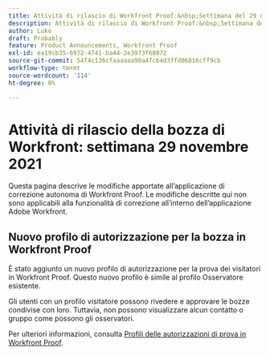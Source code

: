 ```yaml
---
title: Attività di rilascio di Workfront Proof:&nbsp;Settimana del 29 novembre 2021
description: Attività di rilascio di Workfront Proof:&nbsp;Settimana del 29 novembre 2021
author: Luke
draft: Probably
feature: Product Announcements, Workfront Proof
exl-id: ea19cb35-6972-4741-ba44-2e3973f68072
source-git-commit: 54f4c136cfaaaaaa90a4fc64d3ffd06816cff9cb
workflow-type: tm+mt
source-wordcount: '114'
ht-degree: 0%

---
```


# Attività di rilascio della bozza di Workfront: settimana 29 novembre 2021

Questa pagina descrive le modifiche apportate all’applicazione di correzione autonoma di Workfront Proof. Le modifiche descritte qui non sono applicabili alla funzionalità di correzione all’interno dell’applicazione Adobe Workfront.

## Nuovo profilo di autorizzazione per la bozza in Workfront Proof

È stato aggiunto un nuovo profilo di autorizzazione per la prova dei visitatori in Workfront Proof. Questo nuovo profilo è simile al profilo Osservatore esistente.

Gli utenti con un profilo visitatore possono rivedere e approvare le bozze condivise con loro. Tuttavia, non possono visualizzare alcun contatto o gruppo come possono gli osservatori.

Per ulteriori informazioni, consulta [Profili delle autorizzazioni di prova in Workfront Proof](../../../workfront-proof/wp-acct-admin/account-settings/proof-perm-profiles-in-wp.md).
